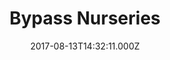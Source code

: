 ---
date: 2017-08-13T14:32:11.000Z
title: Bypass Nurseries
latitude: 51.99995941597896
longitude: 1.05363796348007
category: checkin
---